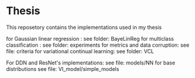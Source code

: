 # Thesis
This reposetory contains the implementations used in my thesis

for Gaussian linear regression : see folder: BayeLinReg
for multiclass classification : see folder: experiments
for metrics and data corruption: see file: criteria
for variational continual learning: see folder: VCL

For DDN and ResNet's implementations: see file: models/NN
for base distributions see file: VI_model/simple_models
